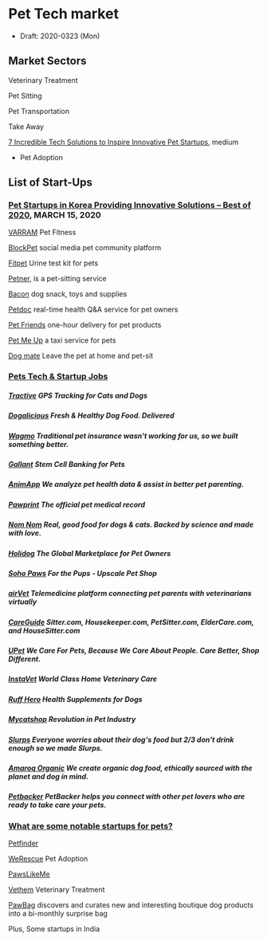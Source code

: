# Pet Tech market

* Draft: 2020-0323 (Mon)



## Market Sectors

Veterinary Treatment

Pet Sitting

Pet Transportation

Take Away

[7 Incredible Tech Solutions to Inspire Innovative Pet Startups](https://medium.com/@stfalconcom/7-incredible-tech-solutions-to-inspire-innovative-pet-startups-979a5f26bc42), medium

+ Pet Adoption

## List of Start-Ups

### [Pet Startups in Korea Providing Innovative Solutions – Best of 2020](https://seoulz.com/pet-startups-in-korea-providing-innovative-solutions-best-of-2020/), MARCH 15, 2020

[VARRAM](https://varram.com/) Pet Fitness

[BlockPet](https://www.blockpet.io/) social media pet community platform

[Fitpet](http://fitpet.co.kr/) Urine test kit for pets

[Petner](https://petner.kr/), is a pet-sitting service

[Bacon](https://www.baconbox.co/) dog snack, toys and supplies

[Petdoc](https://www.petdoc-korea.com/) real-time health Q&A service for pet owners

[Pet Friends](https://www.pet-friends.co.kr/#/) one-hour delivery for pet products

[Pet Me Up](https://www.petmeup.co.kr/) a taxi service for pets

[Dog mate](https://www.dogmate.co.kr/) Leave the pet at home and pet-sit

### [Pets Tech & Startup Jobs](https://angel.co/pets/jobs)

##### **[Tractive](https://angel.co/company/tractive/jobs) GPS Tracking for Cats and Dogs**

##### **[Dogalicious](https://angel.co/company/dogalicious/jobs) Fresh & Healthy Dog Food. Delivered**

##### **[Wagmo](https://angel.co/company/meetwagmo/jobs) Traditional pet insurance wasn't working for us, so we built something better.**

##### **[Gallant](https://angel.co/company/gallant-5/jobs) Stem Cell Banking for Pets**

##### **[AnimApp](https://angel.co/company/animapp/jobs) We analyze pet health data & assist in better pet parenting.**

##### **[Pawprint](https://angel.co/company/pawprint/jobs) The official pet medical record**

##### **[Nom Nom](https://angel.co/company/nomnomnow/jobs) Real, good food for dogs & cats. Backed by science and made with love.**

##### **[Holidog](https://angel.co/company/holidog/jobs) The Global Marketplace for Pet Owners**

##### **[Soho Paws](https://angel.co/company/soho-paws/jobs) For the Pups - Upscale Pet Shop**

##### **[ airVet](https://angel.co/company/airvet-1/jobs) Telemedicine platform connecting pet parents with veterinarians virtually**

##### **[CareGuide](https://angel.co/company/careguide/jobs) Sitter.com, Housekeeper.com, PetSitter.com, ElderCare.com, and HouseSitter.com**

##### **[UPet](https://angel.co/company/upet-1/jobs) We Care For Pets, Because We Care About People. Care Better, Shop Different.**

##### **[InstaVet](https://angel.co/company/instavet/jobs) World Class Home Veterinary Care**

##### **[Ruff Hero](https://angel.co/company/ruff-hero/jobs) Health Supplements for Dogs**

##### **[Mycatshop](https://angel.co/company/mycatshop/jobs) Revolution in Pet Industry**

##### **[Slurps](https://angel.co/company/slurps/jobs) Everyone worries about their dog's food but 2/3 don't drink enough so we made Slurps.**

##### **[Amaroq Organic](https://angel.co/company/amaroq-organic/jobs) We create organic dog food, ethically sourced with the planet and dog in mind.**

##### **[Petbacker](https://angel.co/company/petbacker-1/jobs) PetBacker helps you connect with other pet lovers who are ready to take care your pets.**

### [What are some notable startups for pets?](https://www.quora.com/What-are-some-notable-startups-for-pets)

 [Petfinder](https://www.petfinder.com/)

 [WeRescue](http://werescue.pet/) Pet Adoption

 [PawsLikeMe](https://pawslikeme.com/)

[Vethem](https://stfalcon.com/en/portfolio/vethem) Veterinary Treatment

[PawBag](http://www.pawbag.com/)  discovers and curates new and interesting boutique dog products into a bi-monthly surprise bag

Plus, Some startups in India

